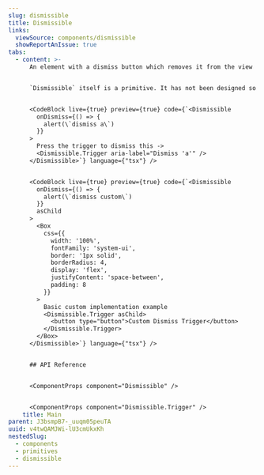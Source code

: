 ```yaml
---
slug: dismissible
title: Dismissible
links:
  viewSource: components/dismissible
  showReportAnIssue: true
tabs:
  - content: >-
      An element with a dismiss button which removes it from the view


      `Dismissible` itself is a primitive. It has not been designed so it should not be used out-of-the-box as a user facing component. Test the component is accessible depending on each implementation use case.


      <CodeBlock live={true} preview={true} code={`<Dismissible
        onDismiss={() => {
          alert(\`dismiss a\`)
        }}
      >
        Press the trigger to dismiss this ->
        <Dismissible.Trigger aria-label="Dismiss 'a'" />
      </Dismissible>`} language={"tsx"} />


      <CodeBlock live={true} preview={true} code={`<Dismissible
        onDismiss={() => {
          alert(\`dismiss custom\`)
        }}
        asChild
      >
        <Box
          css={{
            width: '100%',
            fontFamily: 'system-ui',
            border: '1px solid',
            borderRadius: 4,
            display: 'flex',
            justifyContent: 'space-between',
            padding: 8
          }}
        >
          Basic custom implementation example
          <Dismissible.Trigger asChild>
            <button type="button">Custom Dismiss Trigger</button>
          </Dismissible.Trigger>
        </Box>
      </Dismissible>`} language={"tsx"} />


      ## API Reference


      <ComponentProps component="Dismissible" />


      <ComponentProps component="Dismissible.Trigger" />
    title: Main
parent: J3bsmpB7-_uuqm05peuTA
uuid: v4twQAMJWi-lU3cmUkxKh
nestedSlug:
  - components
  - primitives
  - dismissible
---
```

